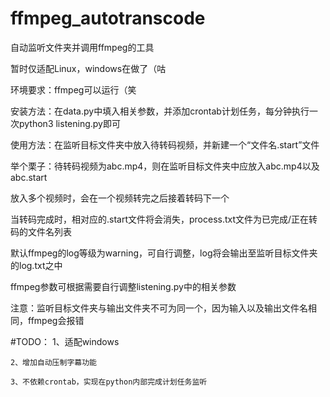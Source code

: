 # ffmpeg_autotranscode
自动监听文件夹并调用ffmpeg的工具

暂时仅适配Linux，windows在做了（咕

环境要求：ffmpeg可以运行（笑

安装方法：在data.py中填入相关参数，并添加crontab计划任务，每分钟执行一次python3 listening.py即可

使用方法：在监听目标文件夹中放入待转码视频，并新建一个“文件名.start”文件

举个栗子：待转码视频为abc.mp4，则在监听目标文件夹中应放入abc.mp4以及abc.start

放入多个视频时，会在一个视频转完之后接着转码下一个

当转码完成时，相对应的.start文件将会消失，process.txt文件为已完成/正在转码的文件名列表

默认ffmpeg的log等级为warning，可自行调整，log将会输出至监听目标文件夹的log.txt之中

ffmpeg参数可根据需要自行调整listening.py中的相关参数



注意：监听目标文件夹与输出文件夹不可为同一个，因为输入以及输出文件名相同，ffmpeg会报错


#TODO：
	1、适配windows

	2、增加自动压制字幕功能

	3、不依赖crontab，实现在python内部完成计划任务监听
	

